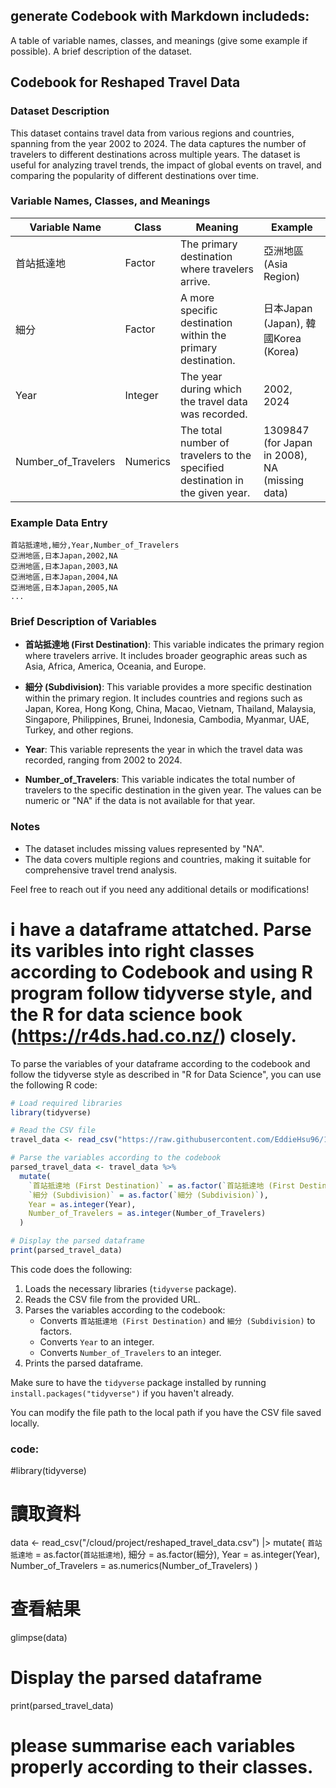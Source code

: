 ## generate Codebook with Markdown includeds:
A table of variable names, classes, and meanings (give some example if possible).
A brief description of the dataset.

## Codebook for Reshaped Travel Data

### Dataset Description
This dataset contains travel data from various regions and countries, spanning from the year 2002 to 2024. The data captures the number of travelers to different destinations across multiple years. The dataset is useful for analyzing travel trends, the impact of global events on travel, and comparing the popularity of different destinations over time.

### Variable Names, Classes, and Meanings

| Variable Name           | Class   | Meaning                                                                                  | Example                                      |
  |-------------------------|---------|------------------------------------------------------------------------------------------|----------------------------------------------|
  | 首站抵達地 | Factor  | The primary destination where travelers arrive.                                           | 亞洲地區 (Asia Region)                        |
  | 細分 | Factor  | A more specific destination within the primary destination.                              | 日本Japan (Japan), 韓國Korea (Korea)           |
  | Year                    | Integer | The year during which the travel data was recorded.                                      | 2002, 2024                                   |
  | Number_of_Travelers     | Numerics | The total number of travelers to the specified destination in the given year.             | 1309847 (for Japan in 2008), NA (missing data) |
  
  ### Example Data Entry
  
  ```
首站抵達地,細分,Year,Number_of_Travelers
亞洲地區,日本Japan,2002,NA
亞洲地區,日本Japan,2003,NA
亞洲地區,日本Japan,2004,NA
亞洲地區,日本Japan,2005,NA
...
```

### Brief Description of Variables

- **首站抵達地 (First Destination)**: This variable indicates the primary region where travelers arrive. It includes broader geographic areas such as Asia, Africa, America, Oceania, and Europe.

- **細分 (Subdivision)**: This variable provides a more specific destination within the primary region. It includes countries and regions such as Japan, Korea, Hong Kong, China, Macao, Vietnam, Thailand, Malaysia, Singapore, Philippines, Brunei, Indonesia, Cambodia, Myanmar, UAE, Turkey, and other regions.

- **Year**: This variable represents the year in which the travel data was recorded, ranging from 2002 to 2024.

- **Number_of_Travelers**: This variable indicates the total number of travelers to the specific destination in the given year. The values can be numeric or "NA" if the data is not available for that year.

### Notes
- The dataset includes missing values represented by "NA".
- The data covers multiple regions and countries, making it suitable for comprehensive travel trend analysis.

Feel free to reach out if you need any additional details or modifications!

# i have a dataframe attatched. Parse its varibles into right classes according to Codebook and using R program follow tidyverse style, and the R for data science book (https://r4ds.had.co.nz/) closely. 

To parse the variables of your dataframe according to the codebook and follow the tidyverse style as described in "R for Data Science", you can use the following R code:

```r
# Load required libraries
library(tidyverse)

# Read the CSV file
travel_data <- read_csv("https://raw.githubusercontent.com/EddieHsu96/113-2-Demo/main/reshaped_travel_data.csv")

# Parse the variables according to the codebook
parsed_travel_data <- travel_data %>%
  mutate(
    `首站抵達地 (First Destination)` = as.factor(`首站抵達地 (First Destination)`),
    `細分 (Subdivision)` = as.factor(`細分 (Subdivision)`),
    Year = as.integer(Year),
    Number_of_Travelers = as.integer(Number_of_Travelers)
  )

# Display the parsed dataframe
print(parsed_travel_data)
```

This code does the following:
1. Loads the necessary libraries (`tidyverse` package).
2. Reads the CSV file from the provided URL.
3. Parses the variables according to the codebook:
   - Converts `首站抵達地 (First Destination)` and `細分 (Subdivision)` to factors.
   - Converts `Year` to an integer.
   - Converts `Number_of_Travelers` to an integer.
4. Prints the parsed dataframe.

Make sure to have the `tidyverse` package installed by running `install.packages("tidyverse")` if you haven't already.

You can modify the file path to the local path if you have the CSV file saved locally.

### code:

#library(tidyverse)

# 讀取資料
data <- read_csv("/cloud/project/reshaped_travel_data.csv") |>
  mutate(
    `首站抵達地` = as.factor(`首站抵達地`),
    細分 = as.factor(細分),
    Year = as.integer(Year),
    Number_of_Travelers = as.numerics(Number_of_Travelers)
  )

# 查看結果
glimpse(data)

# Display the parsed dataframe
print(parsed_travel_data)



# please summarise each variables properly according to their classes.


